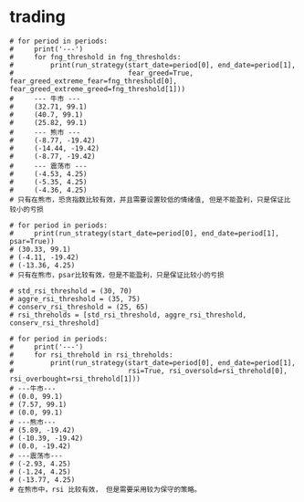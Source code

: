 # trading


    # for period in periods:
    #     print('---')
    #     for fng_threshold in fng_thresholds:
    #         print(run_strategy(start_date=period[0], end_date=period[1], 
    #                            fear_greed=True, fear_greed_extreme_fear=fng_threshold[0], fear_greed_extreme_greed=fng_threshold[1]))
    #     --- 牛市 ---
    #     (32.71, 99.1)
    #     (40.7, 99.1)
    #     (25.82, 99.1)
    #     --- 熊市 ---
    #     (-8.77, -19.42)
    #     (-14.44, -19.42)
    #     (-8.77, -19.42)
    #     --- 震荡市 ---
    #     (-4.53, 4.25)
    #     (-5.35, 4.25)
    #     (-4.36, 4.25)
    # 只有在熊市，恐贪指数比较有效，并且需要设置较低的情绪值, 但是不能盈利，只是保证比较小的亏损
    
    # for period in periods:
    #     print(run_strategy(start_date=period[0], end_date=period[1], psar=True))
    # (30.33, 99.1)
    # (-4.11, -19.42)
    # (-13.36, 4.25)
    # 只有在熊市，psar比较有效，但是不能盈利，只是保证比较小的亏损
    
    # std_rsi_threshold = (30, 70)
    # aggre_rsi_threshold = (35, 75)
    # conserv_rsi_threshold = (25, 65)
    # rsi_threholds = [std_rsi_threshold, aggre_rsi_threshold, conserv_rsi_threshold]
    
    # for period in periods:
    #     print('---')
    #     for rsi_threhold in rsi_threholds:
    #         print(run_strategy(start_date=period[0], end_date=period[1], 
    #                            rsi=True, rsi_oversold=rsi_threhold[0], rsi_overbought=rsi_threhold[1]))
    # ---牛市---
    # (0.0, 99.1)
    # (7.57, 99.1)
    # (0.0, 99.1)
    # ---熊市---
    # (5.89, -19.42)
    # (-10.39, -19.42)
    # (0.0, -19.42)
    # ---震荡市---
    # (-2.93, 4.25)
    # (-1.24, 4.25)
    # (-13.77, 4.25)
    # 在熊市中，rsi 比较有效， 但是需要采用较为保守的策略。